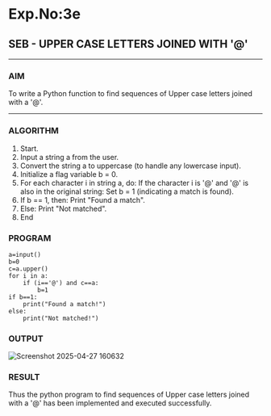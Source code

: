 # Exp.No:3e
## SEB - UPPER CASE LETTERS JOINED WITH '@'

---

### AIM  
To write a Python function to find sequences of Upper case letters joined with a '@'.

---

### ALGORITHM
1. Start.
2. Input a string a from the user.
3. Convert the string a to uppercase (to handle any lowercase input).
4. Initialize a flag variable b = 0.
5. For each character i in string a, do:
         If the character i is '@' and '@' is also in the original string:
         Set b = 1 (indicating a match is found).
6. If b == 1, then:
     Print "Found a match".
7. Else:
     Print "Not matched".
8. End
### PROGRAM

```
a=input()
b=0
c=a.upper()
for i in a:
    if (i=='@') and c==a:
        b=1
if b==1:
    print("Found a match!")
else:
    print("Not matched!")
```

### OUTPUT
![Screenshot 2025-04-27 160632](https://github.com/user-attachments/assets/d53c18ee-f5e6-4b61-8e50-5670705af779)
### RESULT
Thus the python program to find sequences of Upper case letters joined with a '@' has been implemented and executed successfully.
